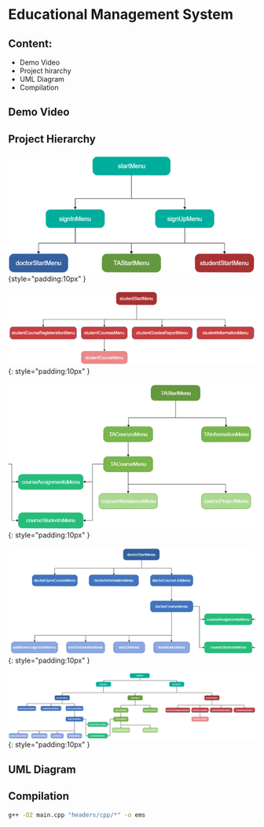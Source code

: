 # Educational Management System
 

## Content: 
- Demo Video
- Project hirarchy
- UML Diagram
- Compilation



## Demo Video


## Project Hierarchy 
![Picture 1](assets/Picture1.png){style="padding:10px" }

![Picture 2](assets/Picture2.png){: style="padding:10px" }

![Picture 3](assets/Picture3.png){: style="padding:10px" }

![Picture 4](assets/Picture4.png){: style="padding:10px" }

![Picture 5](assets/Picture5.png){: style="padding:10px" }

## UML Diagram


## Compilation

```sh
g++ -O2 main.cpp "headers/cpp/*" -o ems
```
